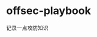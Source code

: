 






















































































# offsec-playbook
记录一点攻防知识
